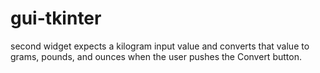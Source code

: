 # gui-tkinter

second widget  expects a kilogram input value and converts that value to grams, pounds, and ounces when the user pushes the Convert button.   